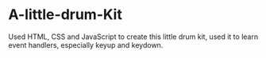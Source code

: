 # A-little-drum-Kit
Used HTML, CSS and JavaScript to create this little drum kit, used it to learn event handlers, especially keyup and keydown.
